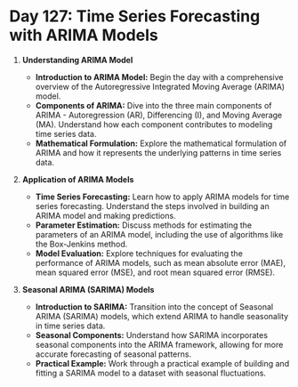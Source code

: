 # **Day 127: Time Series Forecasting with ARIMA Models**

1. **Understanding ARIMA Model**
   - **Introduction to ARIMA Model:** Begin the day with a comprehensive overview of the Autoregressive Integrated Moving Average (ARIMA) model.
   - **Components of ARIMA:** Dive into the three main components of ARIMA - Autoregression (AR), Differencing (I), and Moving Average (MA). Understand how each component contributes to modeling time series data.
   - **Mathematical Formulation:** Explore the mathematical formulation of ARIMA and how it represents the underlying patterns in time series data.

2. **Application of ARIMA Models**
   - **Time Series Forecasting:** Learn how to apply ARIMA models for time series forecasting. Understand the steps involved in building an ARIMA model and making predictions.
   - **Parameter Estimation:** Discuss methods for estimating the parameters of an ARIMA model, including the use of algorithms like the Box-Jenkins method.
   - **Model Evaluation:** Explore techniques for evaluating the performance of ARIMA models, such as mean absolute error (MAE), mean squared error (MSE), and root mean squared error (RMSE).

3. **Seasonal ARIMA (SARIMA) Models**
   - **Introduction to SARIMA:** Transition into the concept of Seasonal ARIMA (SARIMA) models, which extend ARIMA to handle seasonality in time series data.
   - **Seasonal Components:** Understand how SARIMA incorporates seasonal components into the ARIMA framework, allowing for more accurate forecasting of seasonal patterns.
   - **Practical Example:** Work through a practical example of building and fitting a SARIMA model to a dataset with seasonal fluctuations.

